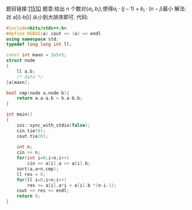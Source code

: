 题目链接:[1151D](https://codeforces.com/problemset/problem/1151/D)
题意:给出 n 个数对{$a_i,b_i$},使得$a_i \cdot (j-1) + b_i \cdot (n-j)$最小
解法:对 a[i]-b[i] 从小到大排序即可.
代码:
```cpp
#include<bits/stdc++.h>
#define DEBUG(a) cout << (a) << endl
using namespace std;
typedef long long int ll;

const int maxn = 1e5+5;
struct node
{
    ll a,b;
    /* data */
}a[maxn];

bool cmp(node a,node b){
    return a.a-a.b > b.a-b.b;
}

int main()
{
    ios::sync_with_stdio(false);
    cin.tie(0);
    cout.tie(0);
    
    int n;
    cin >> n;
    for(int i=0;i<n;i++)
        cin >> a[i].a >> a[i].b;
    sort(a,a+n,cmp);
    ll res = 0;
    for(ll i=0;i<n;i++)
        res += a[i].a*i + a[i].b *(n-i-1);
    cout << res << endl;
    return 0;
}
```